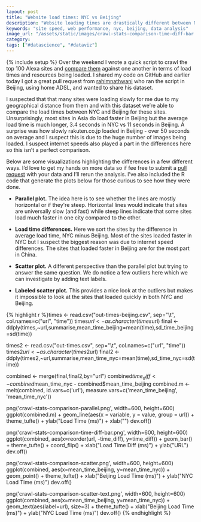 ```yaml
---
layout: post
title: "Website load times: NYC vs Beijing"
description: "Website loading times are drastically different between NYC and Beijing - as expected the sites in China load faster in Beijing but slower in NY and vice versa."
keywords: "site speed, web performance, nyc, beijing, data analysis"
image_url: "/assets/static/images/crawl-stats-comparison-time-diff-bar.png"
category:
tags: ["#datascience", "#dataviz"]
---
```

{% include setup %}
Over the weekend I wrote a quick script to crawl the top 100 Alexa sites and <a href="http://dangoldin.com/2014/03/09/examining-the-requests-made-by-the-top-100-sites/">compare them</a> against one another in terms of load times and resources being loaded. I shared my code on GitHub and earlier today I got a great pull request from <a href="https://github.com/rahimnathwani" target="_blank">rahimnathwani</a> who ran the script in Beijing, using home ADSL, and wanted to share his dataset.

I suspected that that many sites were loading slowly for me due to my geographical distance from them and with this dataset we’re able to compare the load times between NYC and Beijing for these sites. Unsurprisingly, most sites in Asia do load faster in Beijing but the average load time is much longer, 3.4 seconds in NYC vs 11 seconds in Beijing. A surprise was how slowly rakuten.co.jp loaded in Beijing - over 50 seconds on average and I suspect this is due to the huge number of images being loaded. I suspect internet speeds also played a part in the differences here so this isn’t a perfect comparison.

Below are some visualizations highlighting the differences in a few different ways. I’d love to get my hands on more data so if fee free to submit a <a href="https://github.com/dangoldin/site-analysis" target="_blank">pull request</a> with your data and I’ll rerun the analysis. I’ve also included the R code that generate the plots below for those curious to see how they were done.

<ul class="thumbnails">
  <li>
    <div class="thumbnail">
      <a href="{{ IMG_PATH }}crawl-stats-comparison-parallel.png">
        <amp-img src="{{ IMG_PATH }}crawl-stats-comparison-parallel.png" alt="Load times parallel plot" width="600" height="800" layout="responsive">
      </a>
      <p>
        <strong>Parallel plot.</strong> The idea here is to see whether the lines are mostly horizontal or if they're steep. Horizontal lines would indicate that sites are universally slow (and fast) while steep lines indicate that some sites load much faster in one city compared to the other.
      </p>
    </div>
  </li>

  <li>
    <div class="thumbnail">
      <a href="{{ IMG_PATH }}crawl-stats-comparison-time-diff-bar.png">
        <amp-img src="{{ IMG_PATH }}crawl-stats-comparison-time-diff-bar.png" alt="Load time differeneces parallel plot" width="600" height="1200" layout="responsive">
      </a>
      <p>
        <strong>Load time differences.</strong> Here we sort the sites by the difference in average load time, NYC minus Beijing. Most of the sites loaded faster in NYC but I suspect the biggest reason was due to internet speed differences. The sites that loaded faster in Beijing are for the most part in China.
      </p>
    </div>
  </li>

  <li>
    <div class="thumbnail">
      <a href="{{ IMG_PATH }}crawl-stats-comparison-scatter.png">
        <amp-img src="{{ IMG_PATH }}crawl-stats-comparison-scatter.png" alt="Load times scatter" width="600" height="600" layout="responsive">
      </a>
      <p>
        <strong>Scatter plot.</strong> A different perspective than the parallel plot but trying to answer the same question. We do notice a few outliers here which we can investigate by adding text labels.
      </p>
    </div>
  </li>

  <li>
    <div class="thumbnail">
      <a href="{{ IMG_PATH }}crawl-stats-comparison-scatter-text.png">
        <amp-img src="{{ IMG_PATH }}crawl-stats-comparison-scatter-text.png" alt="Load times scatter with text" width="600" height="600" layout="responsive">
      </a>
      <p>
        <strong>Labeled scatter plot.</strong> This provides a nice look at the outliers but makes it impossible to look at the sites that loaded quickly in both NYC and Beijing.
      </p>
    </div>
  </li>
</ul>

{% highlight r %}times <- read.csv("out-times-beijing.csv", sep="\t", col.names=c("url", "time"))
times$url <- as.character(times$url)
final <- ddply(times,~url,summarise,mean_time_beijing=mean(time),sd_time_beijing=sd(time))

times2 <- read.csv("out-times.csv", sep="\t", col.names=c("url", "time"))
times2$url <- as.character(times2$url)
final2 <- ddply(times2,~url,summarise,mean_time_nyc=mean(time),sd_time_nyc=sd(time))

combined <- merge(final,final2,by="url")
combined$time_diff <- combined$mean_time_nyc - combined$mean_time_beijing
combined.m <- melt(combined, id.vars=c('url'), measure.vars=c('mean_time_beijing', 'mean_time_nyc'))

png('crawl-stats-comparison-parallel.png', width=600, height=600)
ggplot(combined.m) +
  geom_line(aes(x = variable, y = value, group = url)) +
  theme_tufte() +
  ylab("Load Time (ms)") + xlab("")
dev.off()

png('crawl-stats-comparison-time-diff-bar.png', width=600, height=600)
ggplot(combined, aes(x=reorder(url, -time_diff), y=time_diff)) +
  geom_bar() +
  theme_tufte() +
  coord_flip() +
  xlab("Load Time Diff (ms)") +
  ylab("URL")
dev.off()

png('crawl-stats-comparison-scatter.png', width=600, height=600)
ggplot(combined, aes(x=mean_time_beijing, y=mean_time_nyc)) +
  geom_point() +
  theme_tufte() +
  xlab("Beijing Load Time (ms)") +
  ylab("NYC Load Time (ms)")
dev.off()

png('crawl-stats-comparison-scatter-text.png', width=600, height=600)
ggplot(combined, aes(x=mean_time_beijing, y=mean_time_nyc)) +
  geom_text(aes(label=url), size=3) +
  theme_tufte() +
  xlab("Beijing Load Time (ms)") +
  ylab("NYC Load Time (ms)")
dev.off()
{% endhighlight %}